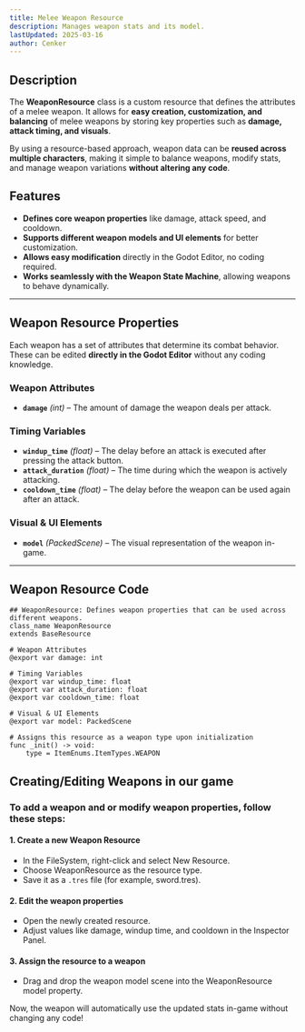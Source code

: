 ```yaml
---
title: Melee Weapon Resource
description: Manages weapon stats and its model.
lastUpdated: 2025-03-16
author: Cenker
---
```


## Description

The **WeaponResource** class is a custom resource that defines the attributes of a melee weapon. It allows for **easy creation, customization, and balancing** of melee weapons by storing key properties such as **damage, attack timing, and visuals**.

By using a resource-based approach, weapon data can be **reused across multiple characters**, making it simple to balance weapons, modify stats, and manage weapon variations **without altering any code**.

## Features

- **Defines core weapon properties** like damage, attack speed, and cooldown.
- **Supports different weapon models and UI elements** for better customization.
- **Allows easy modification** directly in the Godot Editor, no coding required.
- **Works seamlessly with the Weapon State Machine**, allowing weapons to behave dynamically.

---

## Weapon Resource Properties

Each weapon has a set of attributes that determine its combat behavior. These can be edited **directly in the Godot Editor** without any coding knowledge.

### **Weapon Attributes**
- **`damage`** *(int)* – The amount of damage the weapon deals per attack.

### **Timing Variables**
- **`windup_time`** *(float)* – The delay before an attack is executed after pressing the attack button.
- **`attack_duration`** *(float)* – The time during which the weapon is actively attacking.
- **`cooldown_time`** *(float)* – The delay before the weapon can be used again after an attack.

### **Visual & UI Elements**
- **`model`** *(PackedScene)* – The visual representation of the weapon in-game.

---

## Weapon Resource Code

```gdscript
## WeaponResource: Defines weapon properties that can be used across different weapons.
class_name WeaponResource
extends BaseResource

# Weapon Attributes
@export var damage: int

# Timing Variables
@export var windup_time: float 
@export var attack_duration: float 
@export var cooldown_time: float 

# Visual & UI Elements
@export var model: PackedScene

# Assigns this resource as a weapon type upon initialization
func _init() -> void:
	type = ItemEnums.ItemTypes.WEAPON

```
## Creating/Editing Weapons in our game

### To add a weapon and or modify weapon properties, follow these steps:

#### 1. Create a new Weapon Resource
- In the FileSystem, right-click and select New Resource.
- Choose WeaponResource as the resource type.
- Save it as a `.tres` file (for example, sword.tres).

#### 2. Edit the weapon properties
- Open the newly created resource.
- Adjust values like damage, windup time, and cooldown in the Inspector Panel.

#### 3. Assign the resource to a weapon
- Drag and drop the weapon model scene into the WeaponResource model property.

Now, the weapon will automatically use the updated stats in-game without changing any code!

